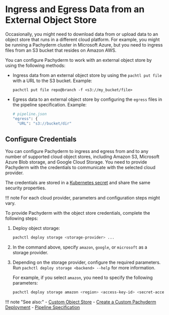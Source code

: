 # Ingress and Egress Data from an External Object Store

Occasionally, you might need to download data from or upload data
to an object store that runs in a different cloud platform. For example,
you might be running a Pachyderm cluster in Microsoft Azure, but
you need to ingress files from an S3 bucket that resides on Amazon AWS.

You can configure Pachyderm to work with an external object
store by using the following methods:

* Ingress data from an external object store by using the
  `pachtl put file` with a URL to the S3 bucket. Example:

  ```
  pachctl put file repo@branch -f <s3://my_bucket/file>
  ```

* Egress data to an external object store by configuring the
  `egress` files in the pipeline specification. Example:

  ```bash
  # pipeline.json
  "egress": {
    "URL": "s3://bucket/dir"
  ```

## Configure Credentials

You can configure Pachyderm to ingress and egress from and to any
number of supported cloud object stores, including Amazon S3,
Microsoft Azure Blob storage, and Google Cloud Storage. You need
to provide Pachyderm with the credentials to communicate with
the selected cloud provider.

The credentials are stored in a
[Kubernetes secret](https://kubernetes.io/docs/concepts/configuration/secret/)
and share the same security properties.

!!! note
    For each cloud provider, parameters and configuration steps
    might vary.

To provide Pachyderm with the object store credentials, complete
the following steps:

1. Deploy object storage:

   ```bash
   pachctl deploy storage <storage-provider> ...
   ```

1. In the command above, specify `amazon`, `google`, or `microsoft` as
   a storage provider.

1. Depending on the storage provider, configure the required
   parameters. Run `pachctl deploy storage <backend> --help` for more
   information.

   For example, if you select `amazon`, you need to specify the following
   parameters:

   ```bash
   pachctl deploy storage amazon <region> <access-key-id> <secret-access-key> [<session-token>]
   ```

!!! note "See also:"
    - [Custom Object Store](../deploy-manage/deploy/custom_object_stores.md)
    - [Create a Custom Pachyderm Deployment](../deploy-manage/deploy/deploy_custom/index.md)
    - [Pipeline Specification](../reference/pipeline_spec.md)
